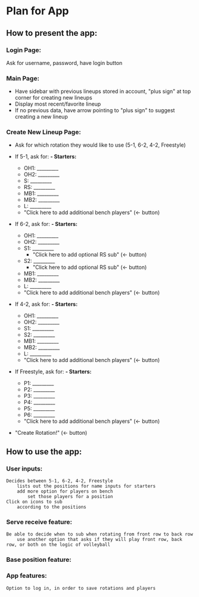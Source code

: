 # Plan for App

## How to present the app:

### Login Page:
Ask for username, password, have login button

### Main Page:
- Have sidebar with previous lineups stored in account, "plus sign" at top corner for creating new lineups
- Display most recent/favorite lineup
- If no previous data, have arrow pointing to "plus sign" to suggest creating a new lineup

### Create New Lineup Page:
- Ask for which rotation they would like to use (5-1, 6-2, 4-2, Freestyle)
- If 5-1, ask for:
  **- Starters:**
  - OH1: _________
  - OH2: _________
  - S: _________
  - RS: _________
  - MB1: _________
  - MB2: _________
  - L: _________
  - "Click here to add additional bench players" (<- button)

- If 6-2, ask for:
  **- Starters:**
  - OH1: _________
  - OH2: _________
  - S1: _________
    - "Click here to add optional RS sub" (<- button)
  - S2: _________
    - "Click here to add optional RS sub" (<- button)
  - MB1: _________
  - MB2: _________
  - L: _________
  - "Click here to add additional bench players" (<- button)

- If 4-2, ask for:
  **- Starters:**
  - OH1: _________
  - OH2: _________
  - S1: _________
  - S2: _________
  - MB1: _________
  - MB2: _________
  - L: _________
  - "Click here to add additional bench players" (<- button)

- If Freestyle, ask for:
  **- Starters:**
  - P1: _________
  - P2: _________
  - P3: _________
  - P4: _________
  - P5: _________
  - P6: _________
  - "Click here to add additional bench players" (<- button)

- "Create Rotation!" (<- button)



## How to use the app:


### User inputs:
    Decides between 5-1, 6-2, 4-2, Freestyle
        lists out the positions for name inputs for starters
        add more option for players on bench
            set those players for a position
    Click on icons to sub
        according to the positions

### Serve receive feature:
    Be able to decide when to sub when rotating from front row to back row
        use another option that asks if they will play front row, back row, or both on the logic of volleyball

### Base position feature:


### App features:
    Option to log in, in order to save rotations and players
